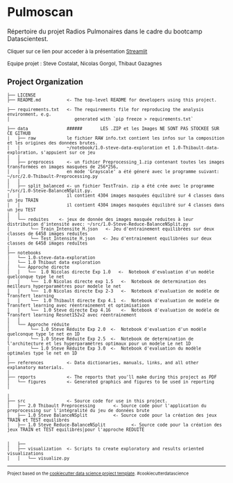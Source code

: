 Pulmoscan
==============================
Répertoire du projet Radios Pulmonaires dans le cadre du bootcamp Datascientest.

<p><small>Cliquer sur ce lien pour acceder à la présentation <a target="blank" href="https://oct23bdsradiospoumons-hep53bjmec6a3nwqfbnpew.streamlit.app">Streamlit</a>
    
Equipe projet : Steve Costalat, Nicolas Gorgol, Thibaut Gazagnes

Project Organization
------------

    ├── LICENSE
    ├── README.md          <- The top-level README for developers using this project.
    
    ├── requirements.txt   <- The requirements file for reproducing the analysis environment, e.g.
    │                         generated with `pip freeze > requirements.txt`
    
    ├── data               ######       LES .ZIP et les Images NE SONT PAS STOCKEE SUR CE GITHUB
    |   ├── raw            le fichier RAW info.txt contient les infos sur la composition et les origines des données brutes.
    │   │                  ~/notebook/1.0-steve-data-exploration et 1.0-Thibault-data-exploration, s'appuient sur ce jeu
    │   │
    │   ├── preprocess     <- un fichier Preprocessing_1.zip contenant toutes les images transformées en images masquées de 256*256, 
    │   │                  en mode 'Grayscale' a été géneré avec le programme suivant: ~/src/2.0-Thibault-Preprocessing.py
    │   │
    │   ├── split_balanced <- un fichier TestTrain. zip a été crée avec le programme  ~/src/1.0-Steve-BalanceNSplit.py.
    │   │                  il contient 4304 images masquées équilibré sur 4 classes dans un jeu TRAIN
    │   │                  il contient 4304 images masquées équilibré sur 4 classes dans un jeu TEST
    │   │
    │   └── reduites    <- jeux de donnée des images masquée reduites à leur distribution d'intensité avec: ~/src/1.0-Steve-Reduce-BalanceNSplit.py
    │        └── Train_Intensite_H.json   <- Jeu d'entrainement equilibrées sur deux classes de 6458 images reduites 
    │        └── Test_Intensite_H.json   <- Jeu d'entrainement equilibrées sur deux classes de 6458 images reduites 
    │
    ├── notebooks          
    |   └── 1.0-steve-data-exploration  
    |   └── 1.0 Thibaut data exploration                   
    │   └── Approche directe
    │   │   └──  1.0 Nicolas directe Exp 1.0   <-  Notebook d'evaluation d'un modèle quelconque type le net
    │   │    └──  1.0 Nicolas directe exp 1.5   <-  Notebook de determination des meilleurs hyperparamètres pour modele le net
    │   │    └──  1.0 Nicolas directe Exp 2-3   <-  Notebook d'evaluation de modèle de Transfert learning
    │   │    └──  1.0 Thibault directe Exp 4.1  <-  Notebook d'evaluation de modèle de Transfert learning avec réentrainement et optimisatioon
    │   │    └──  1.0 Steve directe Exp 4.16    <-  Notebook d'evaluation de modèle de Transfert learning Resnet152v2 avec réentrainement  
    │   │
    │   └── Approche réduite
    │        └── 1.0 Steve Réduite Exp 2.0  <-  Notebook d'evaluation d'un modèle quelconque type le net en 1D
    │        └── 1.0 Steve Réduite Exp 2.5  <-  Notebook de determination de l'architecture et les hyperparamètres optimaux pour un modele Le net 1D   
    │        └── 1.0 Steve Réduite Exp 3.0  <-  Notebook d'evaluation du modèle optimales type le net en 1D    
    │
    ├── references         <- Data dictionaries, manuals, links, and all other explanatory materials.
    │
    ├── reports            <- The reports that you'll make during this project as PDF
    │   └── figures        <- Generated graphics and figures to be used in reporting
    │

    │
    ├── src                <- Source code for use in this project.
    │   ├── 2.0 Thibault Preprocessing       <- Source code pour l'application du preprocessing sur l'intégralité du jeu de données brute
    │   ├── 1.0 Steve BalanceNSplit          <- Source code pour la création des jeux TRAIN et TEST equilibrés
    │   ├── 1.0 Steve Reduce-BalanceNSplit          <- Source code pour la création des jeux TRAIN et TEST equilibrés│pour l'approche REDUITE


    │   ├──
    │   ├── visualization  <- Scripts to create exploratory and results oriented visualizations
    │   │   └── visualize.py

------------------------


<p><small>Project based on the <a target="_blank" href="https://drivendata.github.io/cookiecutter-data-science/">cookiecutter data science project template</a>. #cookiecutterdatascience</small></p>

